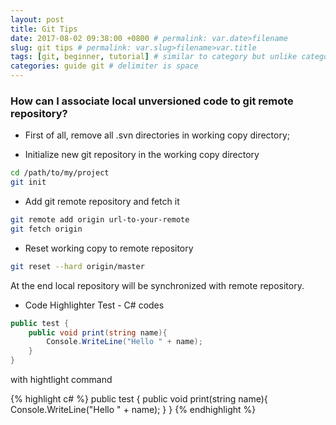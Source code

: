 ```yaml
---
layout: post
title: Git Tips
date: 2017-08-02 09:38:00 +0800 # permalink: var.date>filename
slug: git tips # permalink: var.slug>filename>var.title
tags: [git, beginner, tutorial] # similar to category but unlike category will put on spec paths/folders (tag doesn't)
categories: guide git # delimiter is space
---
```


### How can I associate local unversioned code to git remote repository?

- First of all, remove all .svn directories in working copy directory;

- Initialize new git repository in the working copy directory
 
```bash
cd /path/to/my/project
git init
```

- Add git remote repository and fetch it

```bash 
git remote add origin url-to-your-remote
git fetch origin
```

- Reset working copy to remote repository
 
```bash
git reset --hard origin/master
```

At the end local repository will be synchronized with remote repository.


- Code Highlighter Test - C# codes

```c#
public test {
    public void print(string name){
        Console.WriteLine("Hello " + name);
    }
}
```

with hightlight command

{% highlight c# %}
public test {
    public void print(string name){
        Console.WriteLine("Hello " + name);
    }
}
{% endhighlight %}